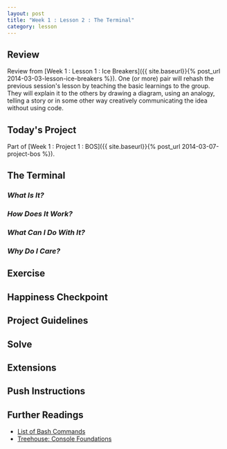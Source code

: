 ```yaml
---
layout: post
title: "Week 1 : Lesson 2 : The Terminal"
category: lesson
---
```


## Review

Review from [Week 1 : Lesson 1 : Ice Breakers]({{ site.baseurl}}{% post_url 2014-03-03-lesson-ice-breakers %}).  One (or more) pair will rehash the previous session's lesson by teaching the basic learnings to the group.  They will explain it to the others by drawing a diagram, using an analogy, telling a story or in some other way creatively communicating the idea without using code.

## Today's Project<a name="todays-project"></a>

Part of [Week 1 : Project 1 : BOS]({{ site.baseurl}}{% post_url 2014-03-07-project-bos %}).

## The Terminal

### _What Is It?_

### _How Does It Work?_

### _What Can I Do With It?_

### _Why Do I Care?_

## Exercise

## Happiness Checkpoint

## Project Guidelines

## Solve

## Extensions

## Push Instructions

## Further Readings

* [List of Bash Commands](http://ss64.com/bash/)
* [Treehouse: Console Foundations](http://teamtreehouse.com/library/console-foundations-2)